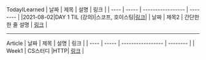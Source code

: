 TodayILearned
| 날짜 | 제목  | 설명              | 링크     |
| ---- | ----- | ----------------- | -------- |
|2021-08-02|DAY 1 TIL (강의)|스코프, 호이스팅|[링크](https://github.com/prgrms-web-devcourse/TIL/pull/187/files?short_path=5e05bf2#diff-5e05bf24c2cd87ae4ebf1b4d33803eb5101b5be9d0fb725302b60e546e2356d3)|
| 날짜 | 제목2 | 간단한 한 줄 설명 | [링크]() |
<!-- | 날짜 | 제목2 | 간단한 한 줄 설명 | [링크]() |
| 날짜 | 제목2 | 간단한 한 줄 설명 | [링크]() |
| 날짜 | 제목2 | 간단한 한 줄 설명 | [링크]() | -->

----------
Article
| 날짜 | 제목  | 설명              | 링크     |
| ---- | ----- | ----------------- | -------- |
| Week1 | CS스터디 |HTTP| [링크](https://github.com/Jihyeon228/TIL/blob/78011e6e20b63d20289d815c66e48a6862820513/Week1/%5Bweek1%5DHttp.md) |
